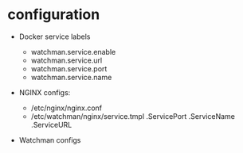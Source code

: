 # configuration
- Docker service labels
  - watchman.service.enable
  - watchman.service.url
  - watchman.service.port
  - watchman.service.name
- NGINX configs:
  - /etc/nginx/nginx.conf
  - /etc/watchman/nginx/service.tmpl
    .ServicePort
    .ServiceName
    .ServiceURL

- Watchman configs
